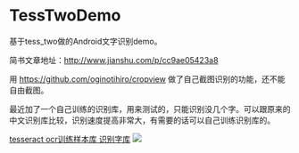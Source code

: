 # TessTwoDemo
基于tess_two做的Android文字识别demo。

简书文章地址：http://www.jianshu.com/p/cc9ae05423a8

用 https://github.com/oginotihiro/cropview  做了自己截图识别的功能，还不能自由截图。

最近加了一个自己训练的识别库，用来测试的，只能识别没几个字。可以跟原来的中文识别库比较，识别速度提高非常大，有需要的话可以自己训练识别库的。

 [tesseract ocr训练样本库 识别字库](http://blog.csdn.net/qq_25806863/article/details/67637567) 
![](http://privateimage.oss-cn-hongkong.aliyuncs.com/Sjms/shoujijieping.png)
